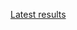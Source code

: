 [Latest results](http://deepdive1.chtc.wisc.edu/runs/stromatolites_c95c2a076c22bbc6ea881e9d688a20f4b3f9bd0f_11h00_17May16.zip)
